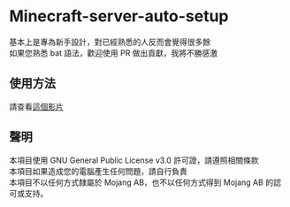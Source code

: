 # Minecraft-server-auto-setup
基本上是專為新手設計，對已經熟悉的人反而會覺得很多餘  
如果您熟悉 bat 語法，歡迎使用 PR 做出貢獻，我將不勝感激
## 使用方法
請查看[這個影片](https://youtu.be/VJKhmjoa3AM)
## 聲明
本項目使用 GNU General Public License v3.0 許可證，請遵照相關條款  
本項目如果造成您的電腦產生任何問題，請自行負責  
本項目不以任何方式隸屬於 Mojang AB，也不以任何方式得到 Mojang AB 的認可或支持。
